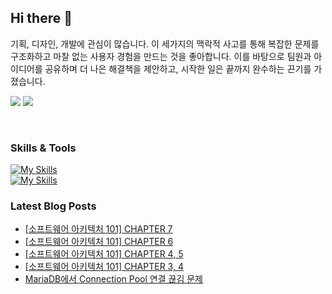 ## Hi there 👋

기획, 디자인, 개발에 관심이 많습니다. 이 세가지의 맥락적 사고를 통해 복잡한 문제를 구조화하고 마찰 없는 사용자 경험을 만드는 것을 좋아합니다. 이를 바탕으로 팀원과 아이디어를 공유하며 더 나은 해결책을 제안하고, 시작한 일은 끝까지 완수하는 끈기를 가졌습니다.

<a href="https://hits.seeyoufarm.com"><img src="https://hits.seeyoufarm.com/api/count/incr/badge.svg?url=https%3A%2F%2Fgithub.com%2Fhyeonsunny%2Fhit-counter&count_bg=%235FBC70&title_bg=%23726F6F&icon=&icon_color=%23E18888&title=hits&edge_flat=false"/></a>
<a href="mailto:hisunny4036@gmail.com"><img src="https://img.shields.io/badge/-hisunny4036@gmail.com-c14438?style=flat&logo=Gmail&logoColor=white&link=mailto:hisunny4036@gmail.com"/></a>

<br>

### Skills & Tools
[![My Skills](https://skillicons.dev/icons?i=java,spring,js,html,git,mysql,idea,linux)](https://skillicons.dev) <br>
[![My Skills](https://skillicons.dev/icons?i=figma,ps,ai)](https://skillicons.dev) <br> 


### Latest Blog Posts

- [[소프트웨어 아키텍처 101] CHAPTER 7](https://hyeonsunnny.tistory.com/6)
- [[소프트웨어 아키텍처 101] CHAPTER 6](https://hyeonsunnny.tistory.com/5)
- [[소프트웨어 아키텍처 101] CHAPTER 4, 5](https://hyeonsunnny.tistory.com/4)
- [[소프트웨어 아키텍처 101] CHAPTER 3, 4](https://hyeonsunnny.tistory.com/3)
- [MariaDB에서 Connection Pool 연결 끊김 문제](https://hyeonsunnny.tistory.com/2)

